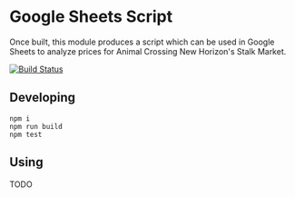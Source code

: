 # Google Sheets Script

Once built, this module produces a script which can be used in Google Sheets to analyze prices for Animal Crossing New Horizon's Stalk Market.

[![Build Status](https://mrayermann.visualstudio.com/StalkMarket/_apis/build/status/rolledback.StalkMarket?branchName=master)](https://mrayermann.visualstudio.com/StalkMarket/_build/latest?definitionId=2&branchName=master)

## Developing

```
npm i
npm run build
npm test
```

## Using

TODO
